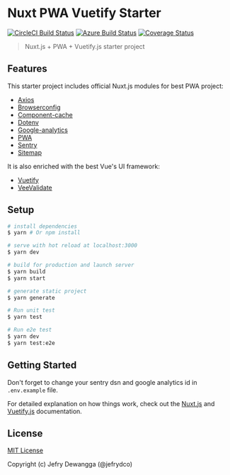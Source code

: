 # Nuxt PWA Vuetify Starter

[![CircleCI Build Status](https://badgen.net/circleci/github/jefrydco/nuxt-pwa-vuetify-starter/master)](https://circleci.com/gh/jefrydco/nuxt-pwa-vuetify-starter)
[![Azure Build Status](https://dev.azure.com/jefrydco/jefrydco/_apis/build/status/jefrydco.nuxt-pwa-vuetify-starter)](https://dev.azure.com/jefrydco/jefrydco/_build?definitionId=1)
[![Coverage Status](https://badgen.net/codecov/c/github/jefrydco/nuxt-pwa-vuetify-starter/master)](https://codecov.io/gh/jefrydco/nuxt-pwa-vuetify-starter)

> Nuxt.js + PWA + Vuetify.js starter project

## Features

This starter project includes official Nuxt.js modules for best PWA project:

- [Axios](https://github.com/nuxt-community/axios-module)
- [Browserconfig](https://github.com/nuxt-community/modules/tree/master/packages/browserconfig)
- [Component-cache](https://github.com/nuxt-community/modules/tree/master/packages/component-cache)
- [Dotenv](https://github.com/nuxt-community/dotenv-module)
- [Google-analytics](https://github.com/nuxt-community/analytics-module)
- [PWA](https://github.com/nuxt-community/pwa-module)
- [Sentry](https://github.com/nuxt-community/sentry-module)
- [Sitemap](https://github.com/nuxt-community/sitemap-module)

It is also enriched with the best Vue's UI framework:

- [Vuetify](https://vuetifyjs.com)
- [VeeValidate](https://baianat.github.io/vee-validate/)

## Setup

```bash
# install dependencies
$ yarn # Or npm install

# serve with hot reload at localhost:3000
$ yarn dev

# build for production and launch server
$ yarn build
$ yarn start

# generate static project
$ yarn generate

# Run unit test
$ yarn test

# Run e2e test
$ yarn dev
$ yarn test:e2e
```

## Getting Started

Don't forget to change your sentry dsn and google analytics id in `.env.example` file.

For detailed explanation on how things work, check out the [Nuxt.js](https://github.com/nuxt/nuxt.js) and [Vuetify.js](https://vuetifyjs.com/) documentation.

## License

[MIT License](./license.md)

Copyright (c) Jefry Dewangga (@jefrydco)
